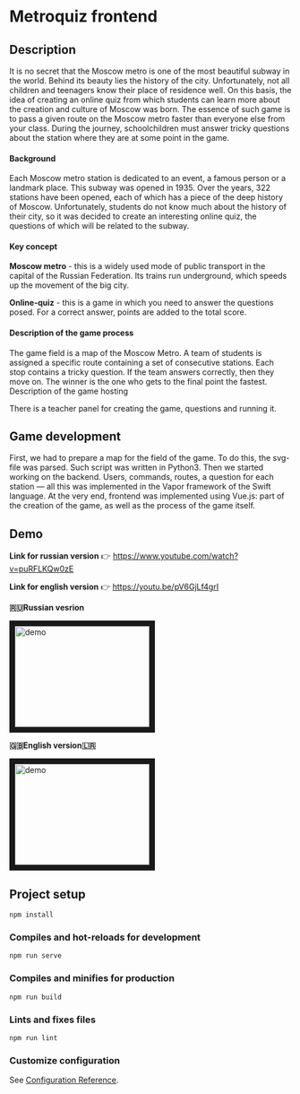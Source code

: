 # Metroquiz frontend

## Description

It is no secret that the Moscow metro is one of the most beautiful subway in the world. Behind its beauty lies the history of the city. Unfortunately, not all children and teenagers know their place of residence well. On this basis, the idea of creating an online quiz from which students can learn more about the creation and culture of Moscow was born.
The essence of such game is to pass a given route on the Moscow metro faster than everyone else from your class. During the journey, schoolchildren must answer tricky questions about the station where they are at some point in the game.  

#### Background
Each Moscow metro station is dedicated to an event, a famous person or a landmark place. This subway was opened in 1935. Over the years, 322 stations have been opened, each of which has a piece of the deep history of Moscow. Unfortunately, students do not know much about the history of their city, so it was decided to create an interesting online quiz, the questions of which will be related to the subway.

#### Key concept
**Moscow metro** - this is a widely used mode of public transport in the capital of the Russian Federation. Its trains run underground, which speeds up the movement of the big city.

**Online-quiz** - this is a game in which you need to answer the questions posed. For a correct answer, points are added to the total score.

#### Description of the game process

The game field is a map of the Moscow Metro. A team of students is assigned a specific route containing a set of consecutive stations. Each stop contains a tricky question. If the team answers correctly, then they move on. The winner is the one who gets to the final point the fastest.
Description of the game hosting

There is a teacher panel for creating the game, questions and running it.

## Game development
First, we had to prepare a map for the field of the game. To do this, the svg-file was parsed. Such script was written in Python3.
Then we started working on the backend. Users, commands, routes, a question for each station — all this was implemented in the Vapor framework of the Swift language.
At the very end, frontend was implemented using Vue.js: part of the creation of the game, as well as the process of the game itself.

## Demo
**Link for russian version** 👉 https://www.youtube.com/watch?v=puRFLKQw0zE

**Link for english version** 👉 https://youtu.be/pV6GjLf4grI 

**🇷🇺Russian vesrion**  

<a href="http://www.youtube.com/watch?feature=player_embedded&v=puRFLKQw0zE" target="_blank"><img src="http://img.youtube.com/vi/puRFLKQw0zE/0.jpg" 
alt="demo" width="240" height="180" border="10" /></a>

**🇬🇧English version🇱🇷** 

<a href="http://www.youtube.com/watch?feature=player_embedded&v=pV6GjLf4grI" target="_blank"><img src="http://img.youtube.com/vi/pV6GjLf4grI/0.jpg" 
alt="demo" width="240" height="180" border="10" /></a>  

## Project setup
```
npm install
```

### Compiles and hot-reloads for development
```
npm run serve
```

### Compiles and minifies for production
```
npm run build
```

### Lints and fixes files
```
npm run lint
```

### Customize configuration
See [Configuration Reference](https://cli.vuejs.org/config/).
